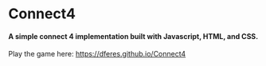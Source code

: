 # Connect4

#### A simple connect 4 implementation built with Javascript, HTML, and CSS.

Play the game here: https://dferes.github.io/Connect4
